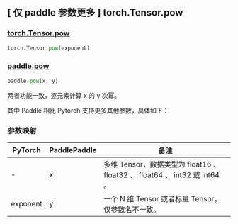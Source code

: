 ## [ 仅 paddle 参数更多 ] torch.Tensor.pow

### [torch.Tensor.pow](https://pytorch.org/docs/stable/generated/torch.Tensor.pow.html?highlight=pow#torch.Tensor.pow)

```python
torch.Tensor.pow(exponent)
```

### [paddle.pow](https://www.paddlepaddle.org.cn/documentation/docs/zh/api/paddle/pow_cn.html)

```python
paddle.pow(x, y)
```

两者功能一致，逐元素计算 x 的 y 次幂。

其中 Paddle 相比 Pytorch 支持更多其他参数，具体如下：

### 参数映射

| PyTorch  | PaddlePaddle | 备注                                               |
| -------- | ------------ | -------------------------------------------------- |
| - | x            | 多维 Tensor，数据类型为 float16 、 float32 、 float64 、 int32 或 int64 。 |
| exponent | y            | 一个 N 维 Tensor 或者标量 Tensor，仅参数名不一致。 |
